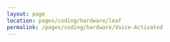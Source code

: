 ```yaml
---
layout: page
location: pages/coding/hardware/leaf
permalink: /pages/coding/hardware/Voice-Activated
---
```


